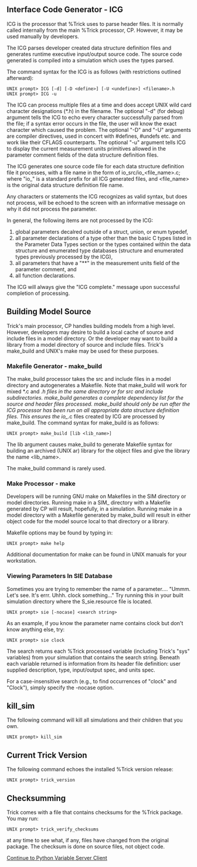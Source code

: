 
## Interface Code Generator - ICG

ICG is the processor that %Trick uses to parse header files.  It is normally called
internally from the main %Trick processor, CP.  However, it may be used manually by
developers.

The ICG parses developer created data structure definition files and generates
runtime executive input/output source code.  The source code generated is compiled
into a simulation which uses the types parsed.

The command syntax for the ICG is as follows (with restrictions outlined afterward):

```
UNIX prompt> ICG [-d] [-D <define>] [-U <undefine>] <filename>.h
UNIX prompt> ICG -u
```

The ICG can process multiple files at a
time and does accept UNIX wild card character designations (*.h) in the filename. The
optional "-d" (for debug) argument tells the ICG to echo every character successfully
parsed from the file; if a syntax error occurs in the file, the user will know the exact
character which caused the problem.  The optional "-D" and "-U" arguments are compiler
directives, used in concert with #defines, #undefs etc. and work like their CFLAGS
counterparts.  The optional "-u" argument tells ICG to display the current measurement
units primitives allowed in the parameter comment fields of the data structure definition
files.

The ICG generates one source code file for each data structure definition file it
processes, with a file name in the form of io_src/io_<file_name>.c; where "io_" is a
standard prefix for all ICG generated files, and <file_name> is the original data
structure definition file name.

Any characters or statements the ICG recognizes as valid syntax, but does not process,
will be echoed to the screen with an informative message on why it did not process the
parameter.

In general, the following items are not processed by the ICG:
1. global parameters decalred outside of a struct, union, or enum typedef,
1. all parameter declarations of a type other than the basic C types listed in the
   Parameter Data Types section or the types contained within the data structure and
   enumerated type databases (structure and enumerated types previously processed by the ICG),
1. all parameters that have a "**" in the measurement units field of the parameter comment, and
1. all function declarations.

The ICG will always give the "ICG complete." message upon successful completion of processing.

## Building Model Source

Trick's main processor, CP handles building models from a high level.  However,
developers may desire to build a local cache of source and include files in a model
directory.  Or the developer may want to build a library from a model directory of
source and include files.  Trick's make_build and UNIX's make may be used for these
purposes.

### Makefile Generator - make_build

The make_build processor takes the src and include files in a model directory and
autogenerates a Makefile. Note that make_build will work for mixed *.c and *.h files
in the same directory or for src and include subdirectories. make_build generates a
complete dependency list for the source and header files processed. make_build should
only be run after the ICG processor has been run on all appropriate data structure
definition files. This ensures the io_*.c files created by ICG are processed by
make_build. The command syntax for make_build is as follows:

```
UNIX prompt> make_build [lib <lib_name>]
```

The lib argument causes make_build to generate Makefile syntax for building an
archived (UNIX ar) library for the object files and give the library the name <lib_name>.

The make_build command is rarely used.

### Make Processor - make

Developers will be running GNU make on Makefiles in the SIM directory or model
directories.  Running make in a SIM_ directory with a Makefile generated by CP will
result, hopefully, in a simulation.  Running make in a model directory with a
Makefile generated by make_build will result in either object code for the model
source local to that directory or a library.

Makefile options may be found by typing in:

```
UNIX prompt> make help
```

Additional documentation for make can be found in UNIX manuals for your workstation.

### Viewing Parameters In SIE Database

Sometimes you are trying to remember the name of a parameter.... "Ummm. Let's see.
It's errr.  Uhhh.  clock something..."  Try running this in your built simulation
directory where the S_sie.resource file is located.

```
UNIX prompt> sie [-nocase] <search string>
```

As an example, if you know the parameter name contains clock but don't know
anything else, try:

```
UNIX prompt> sie clock
```

The search returns each %Trick processed variable (including Trick's "sys" variables)
from your simulation that contains the search string. Beneath each variable returned
is information from its header file definition: user supplied description, type,
input/output spec, and units spec.

For a case-insensitive search (e.g., to find occurrences of "clock" and "Clock"),
simply specify the -nocase option.

## kill_sim

The following command will kill all simulations and their children that you own.

```
UNIX prompt> kill_sim
```

## Current Trick Version 

The following command echoes the installed %Trick version release:

```
UNIX prompt> trick_version
```

## Checksumming

Trick comes with a file that contains checksums for the %Trick package. You may run:

```
UNIX prompt> trick_verify_checksums
```

at any time to see what, if any, files have changed from the original package. The checksum is
done on source files, not object code.

[Continue to Python Variable Server Client](Python-Variable-Server-Client)
